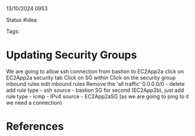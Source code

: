 13/10/2024 0953

Status #idea

Tags:

# Updating Security Groups

We are going to allow ssh connection from bastion to EC2App2a
click on EC2App2a
	security tab
Click on SG within 
Click on the security group
	inbound rules
	edit inbound rules
Remove the 'all traffic' 0.0.0.0/0 - delete
add rule
	type - ssh
	source - bastion SG
for second (EC2App2b), just add rule
	type - icmp - IPv4
	source - EC2App2aSG (as we are going to ping to it we need a connection)
	
# References
